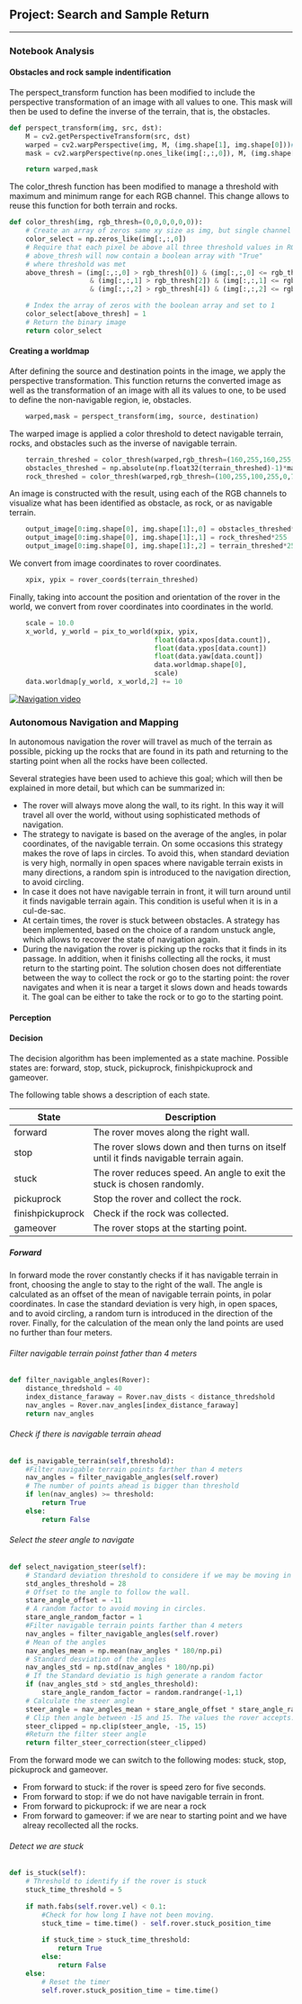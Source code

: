 ## Project: Search and Sample Return

---

### Notebook Analysis


#### Obstacles and rock sample indentification


The perspect_transform function has been modified to include the perspective transformation of an image with all values ​​to one. This mask will then be used to define the inverse of the terrain, that is, the obstacles.


```python
def perspect_transform(img, src, dst):
    M = cv2.getPerspectiveTransform(src, dst)
    warped = cv2.warpPerspective(img, M, (img.shape[1], img.shape[0]))# keep same size as input image
    mask = cv2.warpPerspective(np.ones_like(img[:,:,0]), M, (img.shape[1], img.shape[0]))

    return warped,mask
```


The color_thresh function has been modified to manage a threshold with maximum and minimum range for each RGB channel. This change allows to reuse this function for both terrain and rocks.


```python
def color_thresh(img, rgb_thresh=(0,0,0,0,0,0)):
    # Create an array of zeros same xy size as img, but single channel
    color_select = np.zeros_like(img[:,:,0])
    # Require that each pixel be above all three threshold values in RGB
    # above_thresh will now contain a boolean array with "True"
    # where threshold was met
    above_thresh = (img[:,:,0] > rgb_thresh[0]) & (img[:,:,0] <= rgb_thresh[1]) \
                    & (img[:,:,1] > rgb_thresh[2]) & (img[:,:,1] <= rgb_thresh[3]) \
                    & (img[:,:,2] > rgb_thresh[4]) & (img[:,:,2] <= rgb_thresh[5])

    # Index the array of zeros with the boolean array and set to 1
    color_select[above_thresh] = 1
    # Return the binary image
    return color_select
```

#### Creating a worldmap


After defining the source and destination points in the image, we apply the perspective transformation. This function returns the converted image as well as the transformation of an image with all its values ​​to one, to be used to define the non-navigable region, ie, obstacles.

```python
    warped,mask = perspect_transform(img, source, destination)
```

The warped image is applied a color threshold to detect navigable terrain, rocks, and obstacles such as the inverse of navigable terrain.

```python
    terrain_threshed = color_thresh(warped,rgb_thresh=(160,255,160,255,160,255))
    obstacles_threshed = np.absolute(np.float32(terrain_threshed)-1)*mask
    rock_threshed = color_thresh(warped,rgb_thresh=(100,255,100,255,0,70))
```


An image is constructed with the result, using each of the RGB channels to visualize what has been identified as obstacle, as rock, or as navigable terrain.


```python
    output_image[0:img.shape[0], img.shape[1]:,0] = obstacles_threshed*255
    output_image[0:img.shape[0], img.shape[1]:,1] = rock_threshed*255
    output_image[0:img.shape[0], img.shape[1]:,2] = terrain_threshed*255
```

We convert from image coordinates to rover coordinates.

```python
    xpix, ypix = rover_coords(terrain_threshed)
```

Finally, taking into account the position and orientation of the rover in the world, we convert from rover coordinates into coordinates in the world.


```python
    scale = 10.0
    x_world, y_world = pix_to_world(xpix, ypix,
                                    float(data.xpos[data.count]),
                                    float(data.ypos[data.count])
                                    float(data.yaw[data.count])
                                    data.worldmap.shape[0],
                                    scale)
    data.worldmap[y_world, x_world,2] += 10
```

[![Navigation video](http://img.youtube.com/vi/q6FgESy9jy0/0.jpg)](http://www.youtube.com/watch?v=q6FgESy9jy0 "Navigation video - Clickt to Watch")


### Autonomous Navigation and Mapping


In autonomous navigation the rover will travel as much of the terrain as possible, picking up the rocks that are found in its path and returning to the starting point when all the rocks have been collected.

Several strategies have been used to achieve this goal; which will then be explained in more detail, but which can be summarized in:

* The rover will always move along the wall, to its right. In this way it will travel all over the world, without using sophisticated methods of navigation.
* The strategy to navigate is based on the average of the angles, in polar coordinates, of the navigable terrain. On some occasions this strategy makes the rove of laps in circles. To avoid this, when standard deviation is very high, normally in open spaces where navigable terrain exists in many directions, a random spin is introduced to the navigation direction, to avoid circling.
* In case it does not have navigable terrain in front, it will turn around until it finds navigable terrain again. This condition is useful when it  is in a cul-de-sac.
* At certain times, the rover is stuck between obstacles. A strategy has been implemented, based on the choice of a random unstuck angle, which allows to recover the state of navigation again.
* During the navigation the rover is picking up the rocks that it finds in its passage. In addition, when it finishs collecting all the rocks, it must return to the starting point. The solution chosen does not differentiate between the way to collect the rock or go to the starting point: the rover navigates and when it is near a target it slows down and heads towards it. The goal can be either to take the rock or to go to the starting point.



#### Perception

#### Decision

The decision algorithm has been implemented as a state machine. Possible states are: forward, stop, stuck, pickuprock, finishpickuprock and gameover.

The following table shows a description of each state.


State | Description
------------ | -------------
forward | The rover moves along the right wall.
stop | The rover slows down and then turns on itself until it finds navigable terrain again.
stuck | The rover reduces speed. An angle to exit the stuck is chosen randomly.
pickuprock | Stop the rover and collect the rock.
finishpickuprock | Check if the rock was collected.
gameover | The rover stops at the starting point.

##### Forward

In forward mode the rover constantly checks if it has navigable terrain in front, choosing the angle to stay to the right of the wall. The angle is calculated as an offset of the mean of navigable terrain points, in polar coordinates. In case the standard deviation is very high, in open spaces, and to avoid circling, a random turn is introduced in the direction of the rover. Finally, for the calculation of the mean only the land points are used no further than four meters.

###### Filter navigable terrain poinst father than 4 meters

```python
def filter_navigable_angles(Rover):
    distance_thredshold = 40
    index_distance_faraway = Rover.nav_dists < distance_thredshold
    nav_angles = Rover.nav_angles[index_distance_faraway]
    return nav_angles
```

###### Check if there is navigable terrain ahead
```python
def is_navigable_terrain(self,threshold):
    #Filter navigable terrain points farther than 4 meters
    nav_angles = filter_navigable_angles(self.rover)
    # The number of points ahead is bigger than threshold
    if len(nav_angles) >= threshold:
        return True
    else: 
        return False
```

###### Select the steer angle to navigate

```python
def select_navigation_steer(self):
    # Standard deviation threshold to considere if we may be moving in circles
    std_angles_threshold = 28
    # Offset to the angle to follow the wall. 
    stare_angle_offset = -11
    # A random factor to avoid moving in circles.
    stare_angle_random_factor = 1
    #Filter navigable terrain points farther than 4 meters
    nav_angles = filter_navigable_angles(self.rover)
    # Mean of the angles
    nav_angles_mean = np.mean(nav_angles * 180/np.pi)
    # Standard desviation of the angles
    nav_angles_std = np.std(nav_angles * 180/np.pi)
    # If the Standard deviatio is high generate a random factor
    if (nav_angles_std > std_angles_threshold):
        stare_angle_random_factor = random.randrange(-1,1)
    # Calculate the steer angle
    steer_angle = nav_angles_mean + stare_angle_offset * stare_angle_random_factor
    # Clip then angle between -15 and 15. The values the rover accepts. 
    steer_clipped = np.clip(steer_angle, -15, 15)
    #Return the filter steer angle
    return filter_steer_correction(steer_clipped)
```

From the forward mode we can switch to the following modes: stuck, stop, pickuprock and gameover.

* From forward to stuck: if the rover is speed zero for five seconds.
* From forward to stop: if we do not have navigable terrain in front.
* From forward to pickuprock: if we are near a rock
* From forward to gameover: if we are near to starting point and we have alreay recollected all the rocks.


###### Detect we are stuck
```python
def is_stuck(self):
    # Threshold to identify if the rover is stuck
    stuck_time_threshold = 5
    
    if math.fabs(self.rover.vel) < 0.1:
        #Check for how long I have not been moving. 
        stuck_time = time.time() - self.rover.stuck_position_time
    
        if stuck_time > stuck_time_threshold:
            return True
        else:
            return False
    else:
        # Reset the timer
        self.rover.stuck_position_time = time.time()
```






